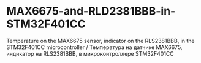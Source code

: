# MAX6675-and-RLD2381BBB-in-STM32F401CC
Temperature on the MAX6675 sensor, indicator on the RLS2381BBB, in the STM32F401CC microcontroller / Температура на датчике MAX6675,  индикатор на RLS2381BBB,  в микроконтроллере STM32F401CC
